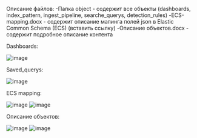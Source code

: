 
Описание файлов:
-Папка object - содержит все объекты (dashboards, index_pattern, ingest_pipeline, searche_querys, detection_rules)
-ECS-mapping.docx - содержит описание мапинга полей json в Elastic Common Schema (ECS) (вставить ссылку)
-Описание объектов.docx - содержит подробное описание контента

Dashboards:

![image](https://user-images.githubusercontent.com/85429798/125829594-3fab4999-e010-4bd8-86b0-20acdcfb69c9.png)

Saved_querys:

![image](https://user-images.githubusercontent.com/85429798/125829729-15aae7f7-39b8-4aec-8286-357887c22532.png)

ECS mapping:

![image](https://user-images.githubusercontent.com/85429798/125829841-2ba8b617-72fe-469f-afbb-23c123e6a4ba.png)
![image](https://user-images.githubusercontent.com/85429798/125829855-17e82a95-a9ca-4bc1-b0de-3303792caf25.png)

Описание объектов:

![image](https://user-images.githubusercontent.com/85429798/125829924-c65013ca-c801-4de8-9aba-7b9da168dcec.png)
![image](https://user-images.githubusercontent.com/85429798/125829935-c71833c9-0013-4d52-9e66-b96cde65b9a5.png)

